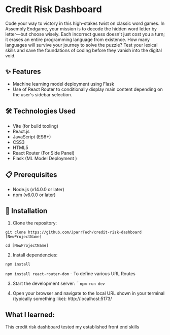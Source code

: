 # Credit Risk Dashboard
Code your way to victory in this high-stakes twist on classic word games. In Assembly Endgame, your mission is to decode the hidden word letter by letter—but choose wisely. Each incorrect guess doesn't just cost you a turn; it erases an entire programming language from existence. How many languages will survive your journey to solve the puzzle? Test your lexical skills and save the foundations of coding before they vanish into the digital void.

## ✨ Features

- Machine learning model deployment using Flask
- Use of React Router to conditionally display main content depending on the user's sidebar selection. 

## 🛠️ Technologies Used

- Vite (for build tooling)
- React.js
- JavaScript (ES6+)
- CSS3
- HTML5
- React Router (For Side Panel)
- Flask (ML Model Deployment
)
## 📋 Prerequisites

- Node.js (v14.0.0 or later)
- npm (v6.0.0 or later)
## 🔧 Installation

1. Clone the repository:

`git clone https://github.com/JparrTech/credit-risk-dashboard [NewProjectName]`

`cd [NewProjectName]`

2. Install dependencies:

`npm install`

` npm install react-router-dom ` - To define various URL Routes



3. Start the development server:
˝
`npm run dev`

4. Open your browser and navigate to the local URL shown in your terminal (typically something like):
http://localhost:5173/

## What I learned:
This credit risk dashboard tested my established front end skills